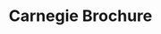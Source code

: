 ---
ee_id: '2209'
site: '1'
type: '2'
url: 2012-150-carnegie-brochure
title: Carnegie Brochure
year: '2012'
display_year: '2012'
medium: Booklet
dims: ''
pitch: ''
ps: "​Brochure made for a show at the Carnegie Museum. Unknown edition. Not for sale
  or available outside of the show.&nbsp;"
live_url: ''
related: ''
youtube: ''
related_code: ''
imgs: carnegie-brochure-booklet-2012-150-full-1-database-ih.jpg
subheading: ''
download: ''
add_credit: ''
commission: ''
layout: things-i-made
---